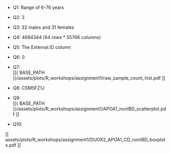 
* Q1: Range of 6-76 years

* Q2: 3

* Q3: 32 males and 31 females

* Q4: 4684344 (84 rows * 55766 columns)

* Q5:  The External.ID column

* Q6: 0

* Q7:  
[[{ BASE_PATH }}/assets/plots/R_workshops/assignment1/raw_sample_count_hist.pdf ]]  


* Q8: CSM5FZ1J

* Q9:  
[[{ BASE_PATH }}/assets/plots/R_workshops/assignment1/APOA1_nonIBD_scatterplot.pdf ]]

* Q10: 

[[ assets/plots/R_workshops/assignment1/DUOX2_APOA1_CD_nonIBD_boxplots.pdf ]]
